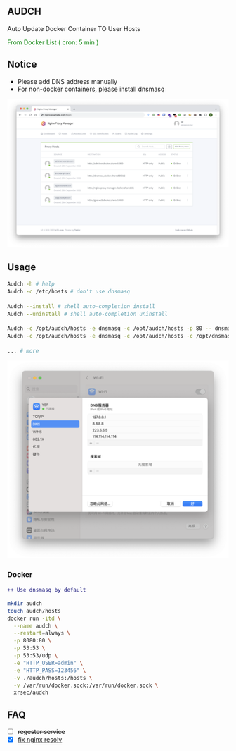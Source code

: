 ## AUDCH

Auto Update Docker Container TO User Hosts

<font color="green">From Docker List ( cron: 5 min ) </font>

## Notice

- Please add DNS address manually
- For non-docker containers, please install dnsmasq

[![nginx](/docs/images/nginx.png)](/docs/EXAMPLE.md)

## Usage

```bash
Audch -h # help
Audch -c /etc/hosts # don't use dnsmasq

Audch --install # shell auto-completion install
Audch --uninstall # shell auto-completion uninstall

Audch -c /opt/audch/hosts -e dnsmasq -c /opt/audch/hosts -p 80 -- dnsmasq --no-daemon # use dnsmasq
Audch -c /opt/audch/hosts -e dnsmasq -c /opt/audch/hosts -c /opt/dnsmasq/dnsmasq.conf -p 80 -- dnsmasq --no-daemon # use dnsmasq

... # more
```

![dns](/docs/images/dns2.png)

### Docker

```diff
++ Use dnsmasq by default
```

```bash
mkdir audch
touch audch/hosts
docker run -itd \
  --name audch \
  --restart=always \
  -p 8080:80 \
  -p 53:53 \
  -p 53:53/udp \
  -e "HTTP_USER=admin" \
  -e "HTTP_PASS=123456" \
  -v ./audch/hosts:/hosts \
  -v /var/run/docker.sock:/var/run/docker.sock \
  xrsec/audch
```

## FAQ

- [ ] ~~regester service~~
- [x] [fix nginx resolv](https://github.com/XRSec/AUDCH/issues/1)
